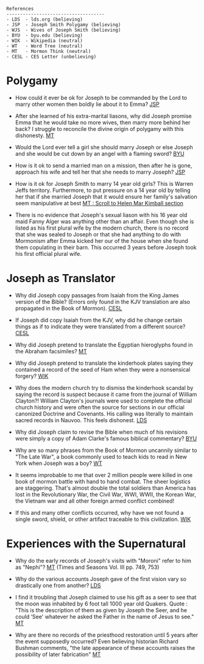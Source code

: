 ```
References
------------------------------------
- LDS  - lds.org (believing)
- JSP  - Joseph Smith Polygamy (believing)
- WJS  - Wives of Joseph Smith (believing)
- BYU  - byu.edu (believing)
- WIK  - Wikipedia (neutral)
- WT   - Word Tree (neutral)
- MT   - Mormon Think (neutral)
- CESL - CES Letter (unbelieving)
```

# Polygamy

- How could it ever be ok for Joseph to be commanded by the Lord to marry other women then boldly lie about it to Emma? [JSP](http://josephsmithspolygamy.org/plural-wives-overview/fanny-alger/)

- After she learned of his extra-marital liasons, why did Joseph promise Emma that he would take no more wives, then marry more behind her back? I struggle to reconcile the divine origin of polygamy with this dishonesty. [MT](http://www.mormonthink.com/joseph-smith-polygamy.htm#permission)

- Would the Lord ever tell a girl she should marry Joseph or else Joseph and she would be cut down by an angel with a flaming sword? [BYU](http://www.ldshistory.us/pc/merlbyu.htm)

- How is it ok to send a married man on a mission, then after he is gone, approach his wife and tell her that she needs to marry Joseph? [JSP](http://www.wivesofjosephsmith.org/11-MarindaJohnsonHyde.htm)

- How is it ok for Joseph Smith to marry 14 year old girls? This is Warren Jeffs territory. Furthermore, to put pressure on a 14 year old by telling her that if she married Joseph that it would ensure her family's salvation seem manipulative at best [MT : Scroll to Helen Mar Kimball section](http://www.mormonthink.com/essays-plural-marriage-in-kirtland-and-nauvoo.htm)

- There is no evidence that Joseph's sexual liason with his 16 year old maid Fanny Alger was anything other than an affair. Even though she is listed as his first plural wife by the modern church, there is no record that she was sealed to Joseph or that she had anything to do with Mormonism after Emma kicked her our of the house when she found them copulating in their barn. This occurred 3 years before Joseph took his first official plural wife.

# Joseph as Translator

- Why did Joseph copy passages from Isaiah from the King James version of the Bible? (Errors only found in the KJV translation are also propagated in the Book of Mormon). [CESL](https://cesletter.org/1769-kjv-errors/)

- If Joseph did copy Isaiah from the KJV, why did he change certain things as if to indicate they were translated from a different source? [CESL](https://cesletter.org/1769-kjv-errors/)

- Why did Joseph pretend to translate the Egyptian hieroglyphs found in the Abraham facsimiles? [MT](http://www.mormonthink.com/book-of-abraham-issues.htm)

- Why did Joseph pretend to translate the kinderhook plates saying they contained a record of the seed of Ham when they were a nonsensical forgery? [WIK](https://en.wikipedia.org/wiki/Kinderhook_plates)

- Why does the modern church try to dismiss the kinderhook scandal by saying the record is suspect because it came from the journal of William Clayton?! William Clayton's journals were used to complete the official church history and were often the source for sections in our official canonized Doctrine and Covenants. His calling was literally to maintain sacred records in Nauvoo. This feels dishonest. [LDS](https://www.lds.org/ensign/1981/08/kinderhook-plates-brought-to-joseph-smith-appear-to-be-a-nineteenth-century-hoax?lang=eng)

- Why did Joseph claim to revise the Bible when much of his revisions were simply a copy of Adam Clarke's famous biblical commentary? [BYU](http://jur.byu.edu/?p=21296)

- Why are so many phrases from the Book of Mormon uncannily similar to "The Late War", a book commonly used to teach kids to read in New York when Joseph was a boy? [WT](http://wordtree.org/thelatewar/)

- It seems improbable to me that over 2 million people were killed in one book of mormon battle with hand to hand combat. The sheer logistics are staggering. That's almost double the total soldiers than America has lost in the Revolutionary War, the Civil War, WWI, WWII, the Korean War, the Vietnam war and all other foreign armed conflict combined!

- If this and many other conflicts occurred, why have we not found a single sword, shield, or other artifact traceable to this civilization. [WIK](https://en.wikipedia.org/wiki/Anachronisms_in_the_Book_of_Mormon)

# Experiences with the Supernatural

- Why do the early records of Joseph's visits with "Moroni" refer to him as "Nephi"? [MT](http://www.mormonthink.com/nephiweb.htm) (Times and Seasons Vol. III pp. 749, 753)

- Why do the various accounts Joseph gave of the first vision vary so drastically one from another? [LDS](https://www.lds.org/topics/first-vision-accounts?lang=eng)

- I find it troubling that Joseph claimed to use his gift as a seer to see that the moon was inhabited by 6 foot tall 1000 year old Quakers. Quote : "This is the description of them as given by Joseph the Seer, and he could ‘See' whatever he asked the Father in the name of Jesus to see." [MT](http://www.mormonthink.com/QUOTES/moonsun.htm)

- Why are there no records of the priesthood restoration until 5 years after the event supposedly occurred? Even believing historian Richard Bushman comments, "the late appearance of these accounts raises the possibility of later fabrication"
[MT](http://www.mormonthink.com/priesthood.htm)
